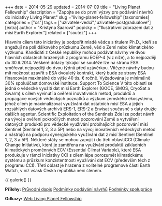 +++
date = 2014-05-29
updated = 2014-07-09
title = "Living Planet Fellowship"
description = "Zapojte se do první výzvy pro podávání návrhů do iniciativy Living Planet"
slug ="living-planet-fellowship"
[taxonomies]
categories = ["cs"]
tags = ["uzivatele-vedci","uzivatele-postgradualove"]
[extra]
author = "Kristýna Šaarová"
popisky = ["Ilustrativní zobrazení dat z misí Earth Explorer."]
related = ["soutez"]
+++

Hlavním cílem této iniciativy je podpořit mladé vědce s titulem Ph.D., kteří se angažují na poli dálkového průzkumu Země, věd o Zemi nebo klimatického výzkumu. Kandidáti z České republiky mohou podávat návrhy ve dvou hlavních oblastech hrazených z programu EOEP-4 (viz níže), a to nejpozději do 30.6.2014. Veškeré dotazy týkající se soutěže lze na stranu ESA směřovat nejpozději do dvou týdnů před uzávěrkou. Vítězné návrhy budou mít možnost uzavřít s ESA dvouletý kontrakt, který bude ze strany ESA financován maximálně do výše 40 tis. € ročně. Vyžadována je minimálně 30% spoluúčast domovské instituce. Support To Science V této oblasti se jedná o vědecké využití dat misí Earth Explorer (GOCE, SMOS, CryoSat a Swarm) s cílem vyvinutí a ověření inovativních metod, produktů a propagace nových vědeckých poznatků a výzkum zemského ekosystému, jehož cílem je maximalizovat využívání dat ostatních misí ESA a jejich rozsáhlých datových archivů ERS-1, ERS-2 a Envisat současně s daty družic dalších agentur. Scientific Exploitation of the Sentinels Zde lze podat návrh na vývoj a ověření pokročilých metod pozorování Země a vytváření datových produktů pro vědecké využívání probíhajících pozorování misí Sentinel (Sentinel 1, 2, 3 a 5P) nebo na vývoj inovativních vědeckých metod a nástrojů na podporu synergického využívání dat z misí Sentinel (Sentinel 1, 2, 3 a 5P). Některé státy se mohou zapojit i do třetí oblastiCCI (Climate Change Initiative), která je zaměřena na využívání produktů základních klimatických proměnných ECV (Essential Climat Variable), které ESA produkuje v rámci iniciativy CCI s cílem lépe porozumět klimatickému systému a průzkum konzistentnosti využívání dat ECV (především těch z programu CCI). Třetí oblast je hrazena z volitelné programové části Earth Watch, v níž všask Česká republika není členem.

{{ galerie() }}

**Přílohy:**
[Průvodní dopis]
[Podmínky podávání návrhů]
[Podmínky spolupráce]

[Průvodní dopis]: cover_letter.pdf
[Podmínky podávání návrhů]: appendix_1.pdf
[Podmínky spolupráce]: appendix_2.pdf

**Odkazy:**
[Web Living Planet Fellowship]

[Web Living Planet Fellowship]: http://livingplanetfellowship.esa.int/
